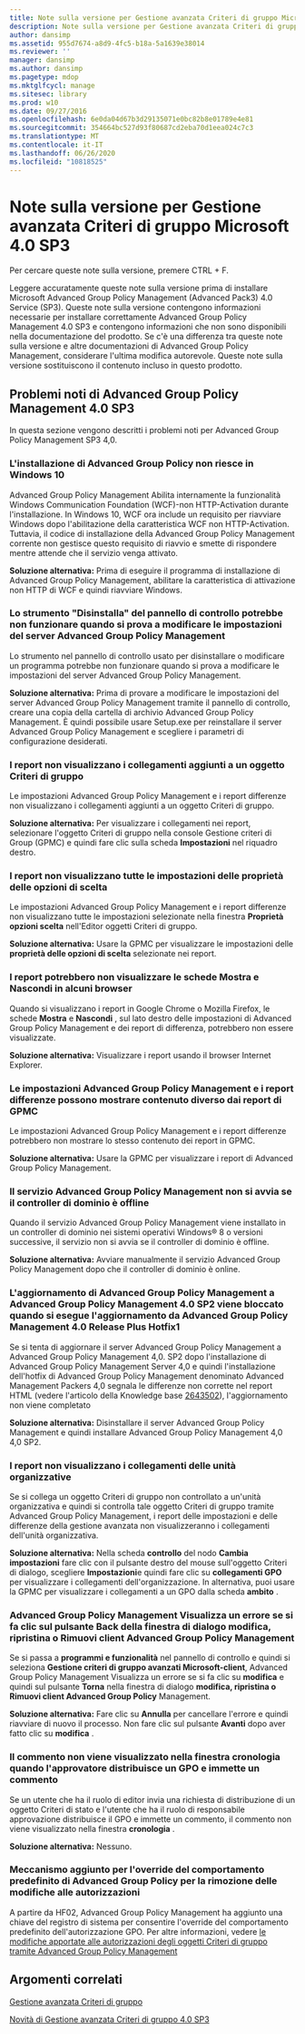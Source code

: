```yaml
---
title: Note sulla versione per Gestione avanzata Criteri di gruppo Microsoft 4.0 SP3
description: Note sulla versione per Gestione avanzata Criteri di gruppo Microsoft 4.0 SP3
author: dansimp
ms.assetid: 955d7674-a8d9-4fc5-b18a-5a1639e38014
ms.reviewer: ''
manager: dansimp
ms.author: dansimp
ms.pagetype: mdop
ms.mktglfcycl: manage
ms.sitesec: library
ms.prod: w10
ms.date: 09/27/2016
ms.openlocfilehash: 6e0da04d67b3d29135071e0bc82b8e01789e4e81
ms.sourcegitcommit: 354664bc527d93f80687cd2eba70d1eea024c7c3
ms.translationtype: MT
ms.contentlocale: it-IT
ms.lasthandoff: 06/26/2020
ms.locfileid: "10818525"
---
```

# Note sulla versione per Gestione avanzata Criteri di gruppo Microsoft 4.0 SP3


Per cercare queste note sulla versione, premere CTRL + F.

Leggere accuratamente queste note sulla versione prima di installare Microsoft Advanced Group Policy Management (Advanced Pack3) 4.0 Service (SP3). Queste note sulla versione contengono informazioni necessarie per installare correttamente Advanced Group Policy Management 4.0 SP3 e contengono informazioni che non sono disponibili nella documentazione del prodotto. Se c'è una differenza tra queste note sulla versione e altre documentazioni di Advanced Group Policy Management, considerare l'ultima modifica autorevole. Queste note sulla versione sostituiscono il contenuto incluso in questo prodotto.

## Problemi noti di Advanced Group Policy Management 4.0 SP3


In questa sezione vengono descritti i problemi noti per Advanced Group Policy Management SP3 4,0.

### L'installazione di Advanced Group Policy non riesce in Windows 10

Advanced Group Policy Management Abilita internamente la funzionalità Windows Communication Foundation (WCF)-non HTTP-Activation durante l'installazione. In Windows 10, WCF ora include un requisito per riavviare Windows dopo l'abilitazione della caratteristica WCF non HTTP-Activation. Tuttavia, il codice di installazione della Advanced Group Policy Management corrente non gestisce questo requisito di riavvio e smette di rispondere mentre attende che il servizio venga attivato.

**Soluzione alternativa:** Prima di eseguire il programma di installazione di Advanced Group Policy Management, abilitare la caratteristica di attivazione non HTTP di WCF e quindi riavviare Windows.

### <a href="" id="control-panel-s--uninstall--tool-may-not-work-when-you-try-to-change-agpm-server-settings"></a>Lo strumento "Disinstalla" del pannello di controllo potrebbe non funzionare quando si prova a modificare le impostazioni del server Advanced Group Policy Management

Lo strumento nel pannello di controllo usato per disinstallare o modificare un programma potrebbe non funzionare quando si prova a modificare le impostazioni del server Advanced Group Policy Management.

**Soluzione alternativa:** Prima di provare a modificare le impostazioni del server Advanced Group Policy Management tramite il pannello di controllo, creare una copia della cartella di archivio Advanced Group Policy Management. È quindi possibile usare Setup.exe per reinstallare il server Advanced Group Policy Management e scegliere i parametri di configurazione desiderati.

### I report non visualizzano i collegamenti aggiunti a un oggetto Criteri di gruppo

Le impostazioni Advanced Group Policy Management e i report differenze non visualizzano i collegamenti aggiunti a un oggetto Criteri di gruppo.

**Soluzione alternativa:** Per visualizzare i collegamenti nei report, selezionare l'oggetto Criteri di gruppo nella console Gestione criteri di Group (GPMC) e quindi fare clic sulla scheda **Impostazioni** nel riquadro destro.

### I report non visualizzano tutte le impostazioni delle proprietà delle opzioni di scelta

Le impostazioni Advanced Group Policy Management e i report differenze non visualizzano tutte le impostazioni selezionate nella finestra **Proprietà opzioni scelta** nell'Editor oggetti Criteri di gruppo.

**Soluzione alternativa:** Usare la GPMC per visualizzare le impostazioni delle **proprietà delle opzioni di scelta** selezionate nei report.

### I report potrebbero non visualizzare le schede Mostra e Nascondi in alcuni browser

Quando si visualizzano i report in Google Chrome o Mozilla Firefox, le schede **Mostra** e **Nascondi** , sul lato destro delle impostazioni di Advanced Group Policy Management e dei report di differenza, potrebbero non essere visualizzate.

**Soluzione alternativa:** Visualizzare i report usando il browser Internet Explorer.

### Le impostazioni Advanced Group Policy Management e i report differenze possono mostrare contenuto diverso dai report di GPMC

Le impostazioni Advanced Group Policy Management e i report differenze potrebbero non mostrare lo stesso contenuto dei report in GPMC.

**Soluzione alternativa:** Usare la GPMC per visualizzare i report di Advanced Group Policy Management.

### Il servizio Advanced Group Policy Management non si avvia se il controller di dominio è offline

Quando il servizio Advanced Group Policy Management viene installato in un controller di dominio nei sistemi operativi Windows® 8 o versioni successive, il servizio non si avvia se il controller di dominio è offline.

**Soluzione alternativa:** Avviare manualmente il servizio Advanced Group Policy Management dopo che il controller di dominio è online.

### L'aggiornamento di Advanced Group Policy Management a Advanced Group Policy Management 4.0 SP2 viene bloccato quando si esegue l'aggiornamento da Advanced Group Policy Management 4.0 Release Plus Hotfix1

Se si tenta di aggiornare il server Advanced Group Policy Management a Advanced Group Policy Management 4,0. SP2 dopo l'installazione di Advanced Group Policy Management Server 4,0 e quindi l'installazione dell'hotfix di Advanced Group Policy Management denominato Advanced Management Packers 4,0 segnala le differenze non corrette nel report HTML (vedere l'articolo della Knowledge base [2643502](https://go.microsoft.com/fwlink/?LinkId=254474)), l'aggiornamento non viene completato

**Soluzione alternativa:** Disinstallare il server Advanced Group Policy Management e quindi installare Advanced Group Policy Management 4,0 4,0 SP2.

### I report non visualizzano i collegamenti delle unità organizzative

Se si collega un oggetto Criteri di gruppo non controllato a un'unità organizzativa e quindi si controlla tale oggetto Criteri di gruppo tramite Advanced Group Policy Management, i report delle impostazioni e delle differenze della gestione avanzata non visualizzeranno i collegamenti dell'unità organizzativa.

**Soluzione alternativa:** Nella scheda **controllo** del nodo **Cambia impostazioni** fare clic con il pulsante destro del mouse sull'oggetto Criteri di dialogo, scegliere **Impostazioni**e quindi fare clic su **collegamenti GPO** per visualizzare i collegamenti dell'organizzazione. In alternativa, puoi usare la GPMC per visualizzare i collegamenti a un GPO dalla scheda **ambito** .

### Advanced Group Policy Management Visualizza un errore se si fa clic sul pulsante Back della finestra di dialogo modifica, ripristina o Rimuovi client Advanced Group Policy Management

Se si passa a **programmi e funzionalità** nel pannello di controllo e quindi si seleziona **Gestione criteri di gruppo avanzati Microsoft-client**, Advanced Group Policy Management Visualizza un errore se si fa clic su **modifica** e quindi sul pulsante **Torna** nella finestra di dialogo **modifica, ripristina o Rimuovi client Advanced Group Policy** Management.

**Soluzione alternativa:** Fare clic su **Annulla** per cancellare l'errore e quindi riavviare di nuovo il processo. Non fare clic sul pulsante **Avanti** dopo aver fatto clic su **modifica** .

### Il commento non viene visualizzato nella finestra cronologia quando l'approvatore distribuisce un GPO e immette un commento

Se un utente che ha il ruolo di editor invia una richiesta di distribuzione di un oggetto Criteri di stato e l'utente che ha il ruolo di responsabile approvazione distribuisce il GPO e immette un commento, il commento non viene visualizzato nella finestra **cronologia** .

**Soluzione alternativa:** Nessuno.

### Meccanismo aggiunto per l'override del comportamento predefinito di Advanced Group Policy per la rimozione delle modifiche alle autorizzazioni

A partire da HF02, Advanced Group Policy Management ha aggiunto una chiave del registro di sistema per consentire l'override del comportamento predefinito dell'autorizzazione GPO. Per altre informazioni, vedere [le modifiche apportate alle autorizzazioni degli oggetti Criteri di gruppo tramite Advanced Group Policy Management](https://support.microsoft.com/kb/3174540)

## Argomenti correlati


[Gestione avanzata Criteri di gruppo](index.md)

[Novità di Gestione avanzata Criteri di gruppo 4.0 SP3](whats-new-in-agpm-40-sp3.md)

 

 





